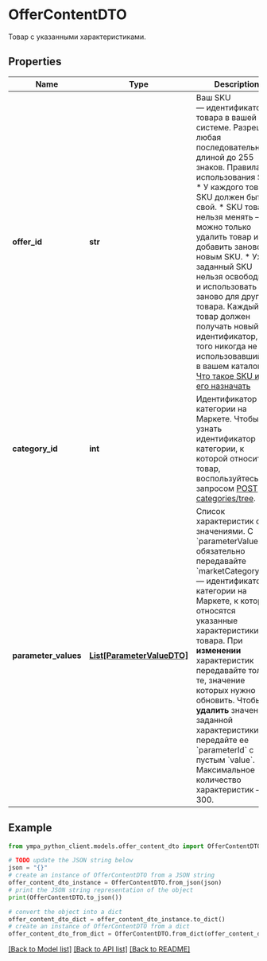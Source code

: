 # OfferContentDTO

Товар с указанными характеристиками.

## Properties

Name | Type | Description | Notes
------------ | ------------- | ------------- | -------------
**offer_id** | **str** | Ваш SKU — идентификатор товара в вашей системе.  Разрешена любая последовательность длиной до 255 знаков.  Правила использования SKU:  * У каждого товара SKU должен быть свой.  * SKU товара нельзя менять — можно только удалить товар и добавить заново с новым SKU.  * Уже заданный SKU нельзя освободить и использовать заново для другого товара. Каждый товар должен получать новый идентификатор, до того никогда не использовавшийся в вашем каталоге.  [Что такое SKU и как его назначать](https://yandex.ru/support/marketplace/assortment/add/index.html#fields)  | 
**category_id** | **int** | Идентификатор категории на Маркете. Чтобы узнать идентификатор категории, к которой относится товар, воспользуйтесь запросом [POST categories/tree](../../reference/categories/getCategoriesTree.md). | 
**parameter_values** | [**List[ParameterValueDTO]**](ParameterValueDTO.md) | Список характеристик с их значениями.  С &#x60;parameterValues&#x60; обязательно передавайте &#x60;marketCategoryId&#x60; — идентификатор категории на Маркете, к которой относятся указанные характеристики товара.  При **изменении** характеристик передавайте только те, значение которых нужно обновить.  Чтобы **удалить** значение заданной характеристики, передайте ее &#x60;parameterId&#x60; с пустым &#x60;value&#x60;.  Максимальное количество характеристик — 300.  | 

## Example

```python
from ympa_python_client.models.offer_content_dto import OfferContentDTO

# TODO update the JSON string below
json = "{}"
# create an instance of OfferContentDTO from a JSON string
offer_content_dto_instance = OfferContentDTO.from_json(json)
# print the JSON string representation of the object
print(OfferContentDTO.to_json())

# convert the object into a dict
offer_content_dto_dict = offer_content_dto_instance.to_dict()
# create an instance of OfferContentDTO from a dict
offer_content_dto_from_dict = OfferContentDTO.from_dict(offer_content_dto_dict)
```
[[Back to Model list]](../README.md#documentation-for-models) [[Back to API list]](../README.md#documentation-for-api-endpoints) [[Back to README]](../README.md)


